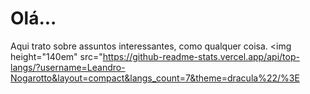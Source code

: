 # Olá...
 Aqui trato sobre assuntos interessantes, como qualquer coisa.
<img height="140em" src="https://github-readme-stats.vercel.app/api/top-langs/?username=Leandro-Nogarotto&layout=compact&langs_count=7&theme=dracula%22/%3E
